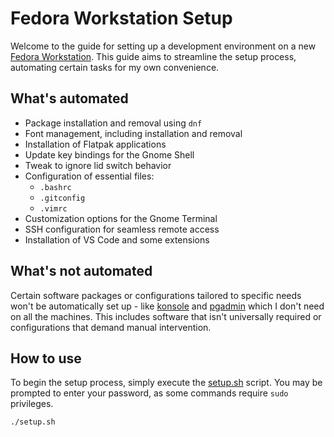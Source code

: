 # Fedora Workstation Setup

Welcome to the guide for setting up a development environment on a new [Fedora Workstation](https://fedoraproject.org/workstation/). This guide aims to streamline the setup process, automating certain tasks for my own convenience.

## What's automated

- Package installation and removal using `dnf`
- Font management, including installation and removal
- Installation of Flatpak applications
- Update key bindings for the Gnome Shell
- Tweak to ignore lid switch behavior
- Configuration of essential files:
  - `.bashrc`
  - `.gitconfig`
  - `.vimrc`
- Customization options for the Gnome Terminal
- SSH configuration for seamless remote access
- Installation of VS Code and some extensions

## What's not automated

Certain software packages or configurations tailored to specific needs won't be automatically set up - like [konsole](./konsole/) and [pgadmin](./postgres/) which I don't need on all the machines. This includes software that isn't universally required or configurations that demand manual intervention.

## How to use

To begin the setup process, simply execute the [setup.sh](setup.sh) script. You may be prompted to enter your password, as some commands require `sudo` privileges.

```shell
./setup.sh
```
